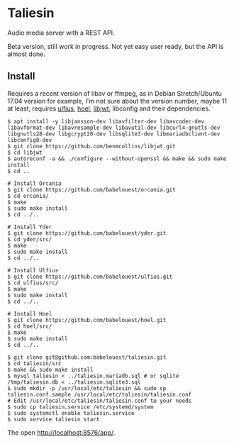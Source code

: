 # Taliesin

Audio media server with a REST API.

Beta version, still work in progress. Not yet easy user ready, but the API is almost done.

## Install

Requires a recent version of libav or ffmpeg, as in Debian Stretch/Ubuntu 17.04 version for example, I'm not sure about the version number, maybe 11 at least, requires [ulfius](https://github.com/babelouest/ulfius), [hoel](https://github.com/babelouest/hoel), [libjwt](https://github.com/benmcollins/libjwt), libconfig and their dependencies.

```shell
$ apt install -y libjansson-dev libavfilter-dev libavcodec-dev libavformat-dev libavresample-dev libavutil-dev libcurl4-gnutls-dev libgnutls28-dev libgcrypt20-dev libsqlite3-dev libmariadbclient-dev libconfig8-dev
$ git clone https://github.com/benmcollins/libjwt.git
$ cd libjwt
$ autoreconf -a && ./configure --without-openssl && make && sudo make install
$ cd ..

# Install Orcania
$ git clone https://github.com/babelouest/orcania.git
$ cd orcania/
$ make
$ sudo make install
$ cd ../..

# Install Yder
$ git clone https://github.com/babelouest/yder.git
$ cd yder/src/
$ make
$ sudo make install
$ cd ../..

# Install Ulfius
$ git clone https://github.com/babelouest/ulfius.git
$ cd ulfius/src/
$ make
$ sudo make install
$ cd ../..

# Install Hoel
$ git clone https://github.com/babelouest/hoel.git
$ cd hoel/src/
$ make
$ sudo make install
$ cd ../..

$ git clone git@github.com:babelouest/taliesin.git
$ cd taliesin/src
$ make && sudo make install
$ mysql taliesin < ../taliesin.mariadb.sql # or sqlite /tmp/taliesin.db < ../taliesin.sqlite3.sql
$ sudo mkdir -p /usr/local/etc/taliesin && sudo cp taliesin.conf.sample /usr/local/etc/taliesin/taliesin.conf
# Edit /usr/local/etc/taliesin/taliesin.conf to your needs
$ sudo cp taliesin.service /etc/systemd/system
$ sudo systemctl enable taliesin.service
$ sudo service taliesin start
```

The open [http://localhost:8576/app/](http://localhost:8576/app/).
